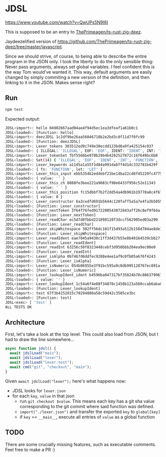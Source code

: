 # JDSL

https://www.youtube.com/watch?v=QwUPs5N9I6I

This is supposed to be an entry to [ThePrimeagen/ts-rust-zig-deez](https://github.com/ThePrimeagen/ts-rust-zig-deez).

Jaydeezelified version of https://github.com/ThePrimeagen/ts-rust-zig-deez/tree/master/javascript.

Since we should strive, of course, to being able to describe the entire program in the JSON only. I took the liberty to do the only sensible thing: Never pass arguments, always set global variables. I feel confident this is the way Tom would've wanted it. This way, default arguments are easily changed by simply commiting a new version of the definition, and then linking to it in the JSON. Makes sense right?

## Run

```sh
npm test
```

Expected output:

```sh
JDSL<import>: hello 04902667aad04ae4f94d5ec1ea3dfeaf1a61b0c1
JDSL<loaded>: [Function: hello]
JDSL<import>: deezJDSL 1c2df9be26aa56046718b2e2bd3c8f11d7f0fc99
JDSL<loaded>: [Function: deezJDSL]
JDSL<import>: Lexer_tokens 303512ed9c749e38ecdd123bd6a9fa425154c037
JDSL<loaded>: { ILLEGAL: 'ILLEGAL', EOF: 'EOF', IDENT: 'IDENT', INT: 'INT', FUNCTION: 'FUNCTION', LET: 'LET', EQUAL: '=', PLUS: '+', COMMA: ',', SEMI: ';', LPAREN: '(', RPAREN: ')', LBRACE: '{', RBRACE: '}' }
JDSL<import>: Lexer_tokenSet fbf5566be970b29b4b4282527872c16f649bc6b8
JDSL<loaded>: Set(14) { 'ILLEGAL', 'EOF', 'IDENT', 'INT', 'FUNCTION', 'LET', '=', '+', ',', ';', '(', ')', '{', '}' }
JDSL<import>: Lexer_keywords a11d5a1a55f1d84a991dabff4d1dc332781b429f
JDSL<loaded>: { fn: 'FUNCTION', let: 'LET' }
JDSL<import>: Lexer_this_input ebb5354b2eddebf21be14ba22cd8f45220fc4775
JDSL<loaded>: { value: '' }
JDSL<import>: Lexer_this_ch 0888fe3bee221a9083cf98e6433f956c52e11343
JDSL<loaded>: { value: ' ' }
JDSL<import>: Lexer_this_position fc15dbbf7b2f2dd54a4db961b19778a8c4f67aad
JDSL<loaded>: { value: 0 }
JDSL<import>: Lexer_constructor 6a3cedfd691b5644c120faff5a5a7e4fa3b50559
JDSL<loaded>: [Function: Lexer_constructor]
JDSL<import>: Lexer_nextToken 3f64f76fed9172200543872843aff26c8ef9f64a
JDSL<loaded>: [Function: Lexer_nextToken]
JDSL<import>: Lexer_readChar ec5d7d0fbbd221898128f3dccf562905ed03a290
JDSL<loaded>: [Function: Lexer_readChar]
JDSL<import>: Lexer_skipWhitespace 302ff56dc101f15d93a512b158d704ae8de1d737
JDSL<loaded>: [Function: Lexer_skipWhitespace]
JDSL<import>: Lexer_readIdent eae7045a9430c1ff3d437b55e8b40164539cb627
JDSL<loaded>: [Function: Lexer_readIdent]
JDSL<import>: Lexer_readInt 63256c50f8323448cebf3d950bbb204ea9ec00e0
JDSL<loaded>: [Function: Lexer_readInt]
JDSL<import>: Lexer_isAlpha 0b7467d6ddfec9288e4ee1af9c0fb05a676f4243
JDSL<loaded>: [Function: Lexer_isAlpha]
JDSL<import>: Lexer_isNumeric 054b86955e3f91bc595a9c0db995128767ec891a
JDSL<loaded>: [Function: Lexer_isNumeric]
JDSL<import>: Lexer_lookupIdent_ident b4596ba047317bf35824b70c8863799671c73603
JDSL<loaded>: { value: '' }
JDSL<import>: Lexer_lookupIdent 1c54a6f4e08f34870c1458b123a560ccab6aba86
JDSL<loaded>: [Function: Lexer_lookupIdent]
JDSL<import>: test 67f3b4252015c70294880a58c59d42c3505ce3bc
JDSL<loaded>: [Function: test]
JDSL<exec> [ 'test' ]
ALL TESTS OK
```

## Architecture

First, let's take a look at the top level.
This could also load from JSON, but I had to draw the line somewhere...

```js
async function jdsl() {
  await jdslLoad("main");
  await jdslLoad("lexer");
  await jdslLoad("lexer.test");
  await cmd("git", "checkout", "main");
}
```

Given `await jdslLoad("lexer");` here's what happens now:
* JDSL looks for `lexer.json`
* for each `key`, `value` in that json
  * run `git checkout $value`. This means each key has a git sha value corresponding to the git commit where said function was defined.
  * `import("./lexer.json")` and transfer the exported `key` to `global[key]`
  * if `key` == `__main__`, execute all entries of `value` as a global function

## TODO

There are some crucially missing features, such as executable comments. Feel free to make a PR :)
